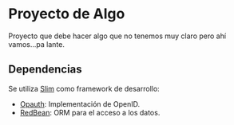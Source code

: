 # Proyecto de Algo 

Proyecto que debe hacer algo que no tenemos muy claro pero ahí vamos...pa lante.

## Dependencias

Se utiliza [Slim](http://slimframework.com// "Title") como framework de desarrollo:

+ [Opauth](http://opauth.org/): Implementación de OpenID.
+ [RedBean](http://www.redbeanphp.com/): ORM para el acceso a los datos.
